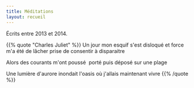 ```yaml
---
title: Méditations
layout: recueil
---
```


Écrits entre 2013 et 2014.

{{% quote "Charles Juliet" %}}
Un jour
mon esquif s'est disloqué
et force m'a été
de lâcher prise
de consentir à disparaitre

Alors des courants
m'ont poussé  porté
puis déposé sur une plage

Une lumière d'aurore
inondait l'oasis
où j'allais maintenant
vivre
{{% /quote %}}
